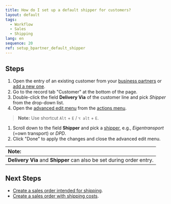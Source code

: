 ```yaml
---
title: How do I set up a default shipper for customers?
layout: default
tags:
  - Workflow
  - Sales
  - Shipping
lang: en
sequence: 20
ref: setup_bpartner_default_shipper
---
```


## Steps
1. Open the entry of an existing customer from your [business partners](Menu) or [add a new one](New_business_partner_customer).
1. Go to the record tab "Customer" at the bottom of the page.
1. Double-click the field **Delivery Via** of the customer line and pick *Shipper* from the drop-down list.
1. Open the [advanced edit menu](ViewModes) from the [actions menu](StartAction).
 >**Note:** Use shortcut `Alt` + `E` / `⌥ alt` + `E`.

1. Scroll down to the field **Shipper** and pick a [shipper](Shipper_configuration), e.g., *Eigentransport* (=own transport) or *DPD*.
1. Click "Done" to apply the changes and close the advanced edit menu.

| **Note:** |
| :--- |
| **Delivery Via** and **Shipper** can also be set during order entry. |

## Next Steps
- [Create a sales order intended for shipping](Sales_order_with_shipper).
- [Create a sales order with shipping costs](Sales_order_shipping_costs).
